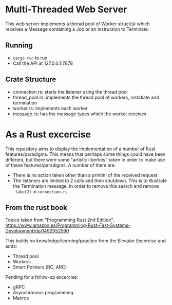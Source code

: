# Multi-Threaded Web Server

This web server implements a thread pool of Worker struct(s) which receives a Message containing a Job or an instruction to Terminate.

## Running
- `cargo run` to run
- Call the API at 127.0.0.1:7878

## Crate Structure
- connection.rs: starts the listener using the thread pool
- thread_pool.rs: implements the thread pool of workers, instatiate and termination
- worker.rs: implements each worker
- message.rs: has the message types which the worker receives

# As a Rust excercise

This repository aims to display the implementation of a number of Rust features/paradigms. This means that perhaps some things could have been different, but there were some "artistic liberties" taken in order to make use of these features/paradigms. A number of them are:
- There is no action taken other than a println! of the received request
- The listeners are limited to 2 calls and then shutdown. This is to illustrate the Termination message. In order to remove this search and remove `.take(2)` in `connection.rs`

## From the rust book
Topics taken from "Programming Rust 2nd Edition".
https://www.amazon.es/Programming-Rust-Fast-Systems-Development/dp/1492052590

This builds on knowledge/learning/practice from the Elevator Excercise and adds:
- Thread pool
- Workers
- Smart Pointers (RC, ARC)

Pending for a follow-up excercise:
- gRPC
- Asynchronous programming
- Macros

